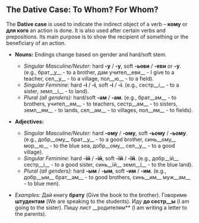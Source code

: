 ## The Dative Case: To Whom? For Whom?

The __Dative case__ is used to indicate the indirect object of a verb – __кому__ or __для кого__ an action is done. It is also used after certain verbs and prepositions. Its main purpose is to show the recipient of something or the beneficiary of an action.

*   __Nouns:__ Endings change based on gender and hard/soft stem.
    
    *   _Singular Masculine/Neuter:_ hard __-у__ / __-у__, soft __-ьови__ / __-еви__ or __-у__. (e.g., брат__у__ - to a brother, дам учител__еви__ - I give to a teacher, сел__у__ - to a village, пол__ю__ - to a field).
    *   _Singular Feminine:_ hard __-і__ / __-і__, soft __-і__ / __-і__. (e.g., сестр__і__ - to a sister, земл__і__ - to land).
    *   _Plural (all genders):_ hard/soft __-ам__ / __-ам__. (e.g., брат__ам__ - to brothers, учител__ям__ - to teachers, сестр__ам__ - to sisters, земл__ям__ - to lands, сел__ам__ - to villages, пол__ям__ - to fields).
    
    
    
*   __Adjectives:__
    
    *   _Singular Masculine/Neuter:_ hard __-ому__ / __-ому__, soft __-ьому__ / __-ьому__. (e.g., добр__ому__ брат__у__ - to a good brother, синь__ому__ мор__ю__ - to the blue sea, добр__ому__ сел__у__ - to a good village).
    *   _Singular Feminine:_ hard __-ій__ / __-ій__, soft __-їй__ / __-їй__. (e.g., добр__ій__ сестр__і__ - to a good sister, синь__їй__ земл__ї__ - to the blue land).
    *   _Plural (all genders):_ hard __-ым__ / __-ым__, soft __-им__ / __-им__. (e.g., добр__ым__ брат__ам__ - to good brothers, синь__им__ муж__ам__ - to blue men).
    
    
    
*   _Examples:_ Дай книгу __брату__ (Give the book to the brother). Говориме __штудентам__ (We are speaking to the students). Иду __до сестр__ы__ (I am going to the sister). Пишу лист __родителям\*\* (I am writing a letter to the parents).
